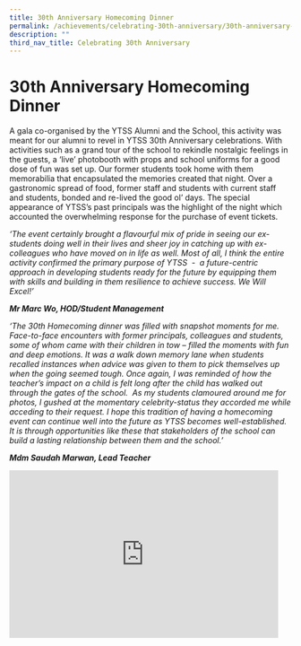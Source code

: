 ```yaml
---
title: 30th Anniversary Homecoming Dinner
permalink: /achievements/celebrating-30th-anniversary/30th-anniversary-homecoming-dinner/
description: ""
third_nav_title: Celebrating 30th Anniversary
---
```

# **30th Anniversary Homecoming Dinner**

  

A gala co-organised by the YTSS Alumni and the School, this activity was meant for our alumni to revel in YTSS 30th Anniversary celebrations. With activities such as a grand tour of the school to rekindle nostalgic feelings in the guests, a ‘live’ photobooth with props and school uniforms for a good dose of fun was set up. Our former students took home with them memorabilia that encapsulated the memories created that night. Over a gastronomic spread of food, former staff and students with current staff and students, bonded and re-lived the good ol’ days. The special appearance of YTSS’s past principals was the highlight of the night which accounted the overwhelming response for the purchase of event tickets.
  

_‘The event certainly brought a flavourful mix of pride in seeing our ex-students doing well in their lives and sheer joy in catching up with ex-colleagues who have moved on in life as well. Most of all, I think the entire activity confirmed the primary purpose of YTSS&nbsp; -&nbsp; a future-centric approach in developing students ready for the future by equipping them with skills and building in them resilience to achieve success. We Will Excel!’_ &nbsp;&nbsp;

**_Mr Marc Wo, HOD/Student Management_**

_‘The 30th Homecoming dinner was filled with snapshot moments for me. Face-to-face encounters with former principals, colleagues and students, some of whom came with their children in tow – filled the moments with fun and deep emotions. It was a walk down memory lane when students recalled instances when advice was given to them to pick themselves up when the going seemed tough. Once again, I was reminded of how the teacher’s impact on a child is felt long after the child has walked out through the gates of the school. &nbsp;As my students clamoured around me for photos, I gushed at the momentary celebrity-status they accorded me while acceding to their request. I hope this tradition of having a homecoming event can continue well into the future as YTSS becomes well-established. It is through opportunities like these that stakeholders of the school can build a lasting relationship between them and the school.’_&nbsp;

**_Mdm Saudah Marwan, Lead Teacher_**

<iframe allowfullscreen="true" height="299" width="480" frameborder="0" src="https://docs.google.com/presentation/d/e/2PACX-1vQEc8nfJSn0vf-iZVmS9JIUidWKHoplUJd1TdmHCl5MtJiEb5GEGTJn-gKeBFZleqWy0tJlkDS6AeIC/embed?start=true&amp;loop=false&amp;delayms=5000"></iframe>